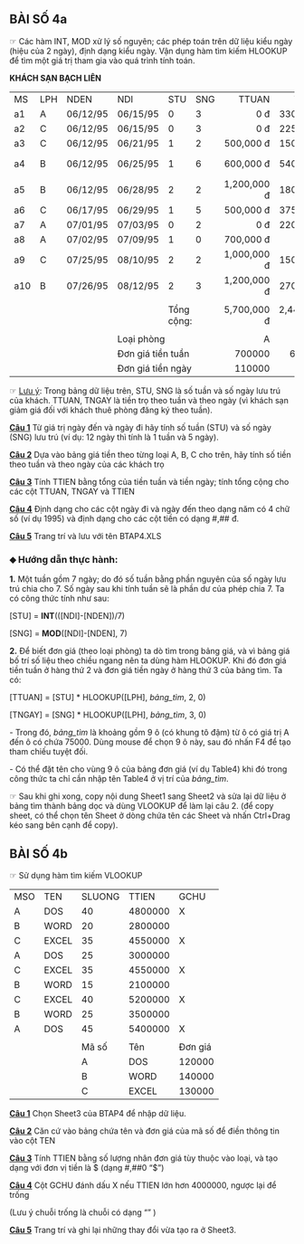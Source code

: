 ## BÀI SỐ 4a

☞ Các hàm INT, MOD xử lý số nguyên; các phép toán trên dữ liệu kiểu ngày (hiệu của 2 ngày), định dạng kiểu ngày. Vận dụng hàm tìm kiếm HLOOKUP để tìm một giá trị tham gia vào quá trình tính toán.

**KHÁCH SẠN BẠCH LIÊN**

<table style="width:100%;">
<colgroup>
<col style="width: 5%" />
<col style="width: 7%" />
<col style="width: 12%" />
<col style="width: 12%" />
<col style="width: 7%" />
<col style="width: 7%" />
<col style="width: 15%" />
<col style="width: 15%" />
<col style="width: 15%" />
</colgroup>
<tbody>
<tr>
<td>MS</td>
<td>LPH</td>
<td>NDEN</td>
<td>NDI</td>
<td>STU</td>
<td>SNG</td>
<td style="text-align: right;">TTUAN</td>
<td style="text-align: right;">TNGAY</td>
<td style="text-align: right;">THTIEN</td>
</tr>
<tr>
<td>a1</td>
<td>A</td>
<td>06/12/95</td>
<td>06/15/95</td>
<td>0</td>
<td>3</td>
<td style="text-align: right;">0 đ</td>
<td style="text-align: right;">330,000 đ</td>
<td style="text-align: right;">330,000 đ</td>
</tr>
<tr>
<td>a2</td>
<td>C</td>
<td>06/12/95</td>
<td>06/15/95</td>
<td>0</td>
<td>3</td>
<td style="text-align: right;">0 đ</td>
<td style="text-align: right;">225,000 đ</td>
<td style="text-align: right;">225,000 đ</td>
</tr>
<tr>
<td>a3</td>
<td>C</td>
<td>06/12/95</td>
<td>06/21/95</td>
<td>1</td>
<td>2</td>
<td style="text-align: right;">500,000 đ</td>
<td style="text-align: right;">150,000 đ</td>
<td style="text-align: right;">650,000 đ</td>
</tr>
<tr>
<td>a4</td>
<td>B</td>
<td>06/12/95</td>
<td>06/25/95</td>
<td>1</td>
<td>6</td>
<td style="text-align: right;">600,000 đ</td>
<td style="text-align: right;">540,000 đ</td>
<td style="text-align: right;">1,140,000 đ</td>
</tr>
<tr>
<td>a5</td>
<td>B</td>
<td>06/12/95</td>
<td>06/28/95</td>
<td>2</td>
<td>2</td>
<td style="text-align: right;">1,200,000 đ</td>
<td style="text-align: right;">180,000 đ</td>
<td style="text-align: right;">1,380,000 đ</td>
</tr>
<tr>
<td>a6</td>
<td>C</td>
<td>06/17/95</td>
<td>06/29/95</td>
<td>1</td>
<td>5</td>
<td style="text-align: right;">500,000 đ</td>
<td style="text-align: right;">375,000 đ</td>
<td style="text-align: right;">875,000 đ</td>
</tr>
<tr>
<td>a7</td>
<td>A</td>
<td>07/01/95</td>
<td>07/03/95</td>
<td>0</td>
<td>2</td>
<td style="text-align: right;">0 đ</td>
<td style="text-align: right;">220,000 đ</td>
<td style="text-align: right;">220,000 đ</td>
</tr>
<tr>
<td>a8</td>
<td>A</td>
<td>07/02/95</td>
<td>07/09/95</td>
<td>1</td>
<td>0</td>
<td style="text-align: right;">700,000 đ</td>
<td style="text-align: right;">0 đ</td>
<td style="text-align: right;">700,000 đ</td>
</tr>
<tr>
<td>a9</td>
<td>C</td>
<td>07/25/95</td>
<td>08/10/95</td>
<td>2</td>
<td>2</td>
<td style="text-align: right;">1,000,000 đ</td>
<td style="text-align: right;">150,000 đ</td>
<td style="text-align: right;">1,150,000 đ</td>
</tr>
<tr>
<td>a10</td>
<td>B</td>
<td>07/26/95</td>
<td>08/12/95</td>
<td>2</td>
<td>3</td>
<td style="text-align: right;">1,200,000 đ</td>
<td style="text-align: right;">270,000 đ</td>
<td style="text-align: right;">1,470,000 đ</td>
</tr>
<tr>
<td></td>
<td></td>
<td></td>
<td></td>
<td></td>
<td></td>
<td style="text-align: right;"></td>
<td style="text-align: right;"></td>
<td style="text-align: right;"></td>
</tr>
<tr>
<td></td>
<td></td>
<td></td>
<td></td>
<td colspan="2">Tổng cộng:</td>
<td style="text-align: right;">5,700,000 đ</td>
<td style="text-align: right;">2,440,000 đ</td>
<td style="text-align: right;">8,140,000 đ</td>
</tr>
<tr>
<td></td>
<td></td>
<td></td>
<td></td>
<td></td>
<td></td>
<td style="text-align: right;"></td>
<td style="text-align: right;"></td>
<td style="text-align: right;"></td>
</tr>
<tr>
<td></td>
<td></td>
<td></td>
<td colspan="3" style="text-align: left;">Loại phòng</td>
<td style="text-align: right;">A</td>
<td style="text-align: right;">B</td>
<td style="text-align: right;">C</td>
</tr>
<tr>
<td></td>
<td></td>
<td></td>
<td colspan="3" style="text-align: left;">Đơn giá tiền tuần</td>
<td style="text-align: right;">700000</td>
<td style="text-align: right;">600000</td>
<td style="text-align: right;">500000</td>
</tr>
<tr>
<td></td>
<td></td>
<td></td>
<td colspan="3" style="text-align: left;">Đơn giá tiền ngày</td>
<td style="text-align: right;">110000</td>
<td style="text-align: right;">90000</td>
<td style="text-align: right;">75000</td>
</tr>
</tbody>
</table>

☞ <u>Lưu ý</u>: Trong bảng dữ liệu trên, STU, SNG là số tuần và số ngày lưu trú của khách. TTUAN, TNGAY là tiền trọ theo tuần và theo ngày (vì khách sạn giảm giá đối với khách thuê phòng đăng ký theo tuần).

**<u>Câu 1</u>** Từ giá trị ngày đến và ngày đi hãy tính số tuần (STU) và số ngày (SNG) lưu trú (ví dụ: 12 ngày thì tính là 1 tuần và 5 ngày).

**<u>Câu 2</u>** Dựa vào bảng giá tiền theo từng loại A, B, C cho trên, hãy tính số tiền theo tuần và theo ngày của các khách trọ

**<u>Câu 3</u>** Tính TTIEN bằng tổng của tiền tuần và tiền ngày; tính tổng cộng cho các cột TTUAN, TNGAY và TTIEN

**<u>Câu 4</u>** Định dạng cho các cột ngày đi và ngày đến theo dạng năm có 4 chữ số (ví dụ 1995) và định dạng cho các cột tiền có dạng \#,## đ.

**<u>Câu 5</u>** Trang trí và lưu với tên BTAP4.XLS

### ⬥ Hướng dẫn thực hành:

**1.** Một tuần gồm 7 ngày; do đó số tuần bằng phần nguyên của số ngày lưu trú chia cho 7. Số ngày sau khi tính tuần sẽ là phần dư của phép chia 7. Ta có công thức tính như sau:

\[STU\] = **INT**((\[NDI\]-\[NDEN\])/7)

\[SNG\] = **MOD**(\[NDI\]-\[NDEN\], 7)

**2.** Để biết đơn giá (theo loại phòng) ta dò tìm trong bảng giá, và vì bảng giá bố trí số liệu theo chiều ngang nên ta dùng hàm HLOOKUP. Khi đó đơn giá tiền tuần ở hàng thứ 2 và đơn giá tiền ngày ở hàng thứ 3 của bảng tìm. Ta có:

\[TTUAN\] = \[STU\] \* HLOOKUP(\[LPH\], *bảng_tìm*, 2, 0)

\[TNGAY\] = \[SNG\] \* HLOOKUP(\[LPH\], *bảng_tìm*, 3, 0)

\- Trong đó, *bảng_tìm* là khoảng gồm 9 ô (có khung tô đậm) từ ô có giá trị A đến ô có chứa 75000. Dùng mouse để chọn 9 ô này, sau đó nhấn F4 để tạo tham chiếu tuyệt đối.

\- Có thể đặt tên cho vùng 9 ô của bảng đơn giá (ví dụ Table4) khi đó trong công thức ta chỉ cần nhập tên Table4 ở vị trí của *bảng_tìm*.

☞ Sau khi ghi xong, copy nội dung Sheet1 sang Sheet2 và sửa lại dữ liệu ở bảng tìm thành bảng dọc và dùng VLOOKUP để làm lại câu 2. (để copy sheet, có thể chọn tên Sheet ở dòng chứa tên các Sheet và nhấn Ctrl+Drag kéo sang bên cạnh để copy).

## BÀI SỐ 4b

☞ Sử dụng hàm tìm kiếm VLOOKUP

|     |       |        |         |         |
|-----|-------|--------|---------|---------|
| MSO | TEN   | SLUONG | TTIEN   | GCHU    |
| A   | DOS   | 40     | 4800000 | X       |
| B   | WORD  | 20     | 2800000 |         |
| C   | EXCEL | 35     | 4550000 | X       |
| A   | DOS   | 25     | 3000000 |         |
| C   | EXCEL | 35     | 4550000 | X       |
| B   | WORD  | 15     | 2100000 |         |
| C   | EXCEL | 40     | 5200000 | X       |
| B   | WORD  | 25     | 3500000 |         |
| A   | DOS   | 45     | 5400000 | X       |
|     |       |        |         |         |
|     |       | Mã số  | Tên     | Đơn giá |
|     |       | A      | DOS     | 120000  |
|     |       | B      | WORD    | 140000  |
|     |       | C      | EXCEL   | 130000  |

**<u>Câu 1</u>** Chọn Sheet3 của BTAP4 để nhập dữ liệu.

**<u>Câu 2</u>** Căn cứ vào bảng chứa tên và đơn giá của mã số để điền thông tin vào cột TEN

**<u>Câu 3</u>** Tính TTIEN bằng số lượng nhân đơn giá tùy thuộc vào loại, và tạo dạng với đơn vị tiền là \$ (dạng \#,##0 “\$”)

**<u>Câu 4</u>** Cột GCHU đánh dấu X nếu TTIEN lớn hơn 4000000, ngược lại để trống

(Lưu ý chuỗi trống là chuỗi có dạng “” )

**<u>Câu 5</u>** Trang trí và ghi lại những thay đổi vừa tạo ra ở Sheet3.
